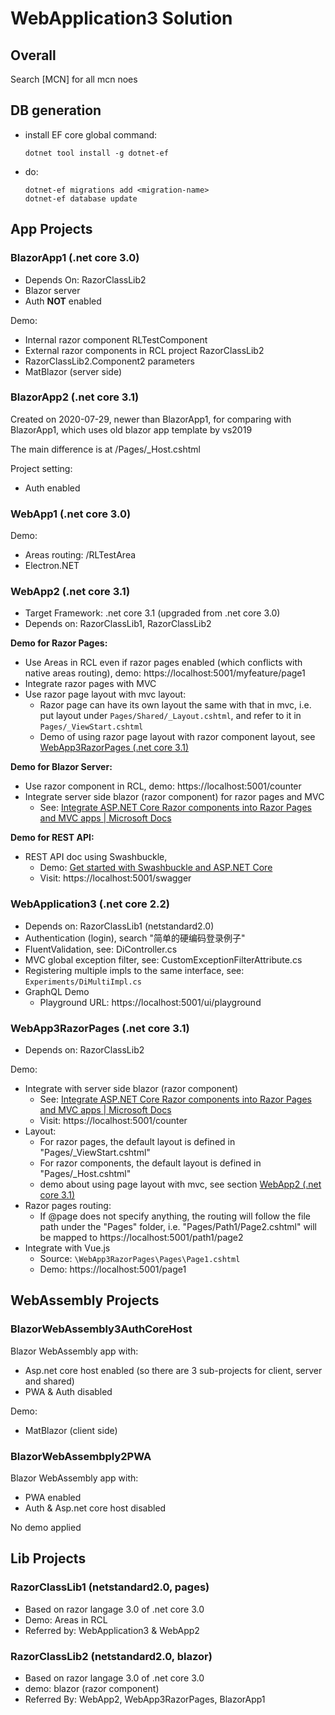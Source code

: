 # WebApplication3 Solution

## Overall

Search [MCN] for all mcn noes

## DB generation

- install EF core global command:
  ```
  dotnet tool install -g dotnet-ef
  ```
- do:
  ```
  dotnet-ef migrations add <migration-name>
  dotnet-ef database update
  ```

## App Projects


### BlazorApp1 (.net core 3.0)

- Depends On: RazorClassLib2
- Blazor server
- Auth **NOT** enabled


Demo:
  - Internal razor component RLTestComponent
  - External razor components in RCL project RazorClassLib2
  - RazorClassLib2.Component2 parameters
  - MatBlazor (server side)

### BlazorApp2 (.net core 3.1)

Created on 2020-07-29, newer than BlazorApp1, for comparing with BlazorApp1,
which uses old blazor app template by vs2019

The main difference is at /Pages/_Host.cshtml

Project setting:

- Auth enabled

### WebApp1 (.net core 3.0)

Demo:
- Areas routing: /RLTestArea
- Electron.NET

### WebApp2 (.net core 3.1)

- Target Framework: .net core 3.1 (upgraded from .net core 3.0)
- Depends on: RazorClassLib1, RazorClassLib2

**Demo for Razor Pages:**
  - Use Areas in RCL even if razor pages enabled (which conflicts with native
    areas routing), demo: https://localhost:5001/myfeature/page1
  - Integrate razor pages with MVC
  - Use razor page layout with mvc layout:
    - Razor page can have its own layout the same with that in mvc, i.e. put
      layout under `Pages/Shared/_Layout.cshtml`, and refer to it in
      `Pages/_ViewStart.cshtml`
    - Demo of using razor page layout with razor component layout, see
      [WebApp3RazorPages (.net core 3.1)](#webapp3razorpages.net-core-3.1)

**Demo for Blazor Server:**
  - Use razor component in RCL, demo: https://localhost:5001/counter
  - Integrate server side blazor (razor component) for razor pages and MVC
    - See: [Integrate ASP.NET Core Razor components into Razor Pages and MVC apps | Microsoft Docs](https://docs.microsoft.com/en-us/aspnet/core/blazor/integrate-components?view=aspnetcore-3.1)

**Demo for REST API:**
  - REST API doc using Swashbuckle,
    - Demo: [Get started with Swashbuckle and ASP.NET Core](https://docs.microsoft.com/en-us/aspnet/core/tutorials/getting-started-with-swashbuckle?view=aspnetcore-3.1&tabs=visual-studio)
    - Visit: https://localhost:5001/swagger

### WebApplication3 (.net core 2.2)

- Depends on: RazorClassLib1 (netstandard2.0)
- Authentication (login), search "简单的硬编码登录例子"
- FluentValidation, see: DiController.cs
- MVC global exception filter, see: CustomExceptionFilterAttribute.cs
- Registering multiple impls to the same interface, see: `Experiments/DiMultiImpl.cs`
- GraphQL Demo
  - Playground URL: https://localhost:5001/ui/playground

### WebApp3RazorPages (.net core 3.1)

- Depends on: RazorClassLib2

Demo:
  - Integrate with server side blazor (razor component)
    - See: [Integrate ASP.NET Core Razor components into Razor Pages and MVC apps | Microsoft Docs](https://docs.microsoft.com/en-us/aspnet/core/blazor/integrate-components?view=aspnetcore-3.1)
    - Visit: https://localhost:5001/counter
  - Layout:
    - For razor pages, the default layout is defined in "Pages/_ViewStart.cshtml" 
    - For razor components, the default layout is defined in "Pages/_Host.cshtml"
    - demo about using page layout with mvc, see section [WebApp2 (.net core 3.1)](#webapp2.net-core-3.1)
  - Razor pages routing:
    - If @page does not specify anything, the routing will follow the file path
      under the "Pages" folder, i.e. "Pages/Path1/Page2.cshtml" will be mapped
      to https://localhost:5001/path1/page2
  - Integrate with Vue.js
    - Source: `\WebApp3RazorPages\Pages\Page1.cshtml`
    - Demo: https://localhost:5001/page1

## WebAssembly Projects

### BlazorWebAssembly3AuthCoreHost

Blazor WebAssembly app with:
- Asp.net core host enabled (so there are 3 sub-projects for client, server and shared)
- PWA & Auth disabled

Demo:
- MatBlazor (client side)

### BlazorWebAssembply2PWA

Blazor WebAssembly app with:
- PWA enabled
- Auth & Asp.net core host disabled

No demo applied

## Lib Projects

### RazorClassLib1 (netstandard2.0, pages)

- Based on razor langage 3.0 of .net core 3.0
- Demo: Areas in RCL
- Referred by: WebApplication3 & WebApp2

### RazorClassLib2 (netstandard2.0, blazor)

- Based on razor langage 3.0 of .net core 3.0
- demo: blazor (razor component)
- Referred By: WebApp2, WebApp3RazorPages, BlazorApp1

